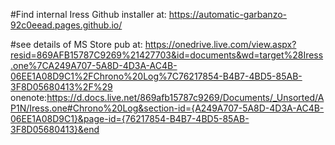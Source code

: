 ﻿#Find internal Iress Github installer at: 
      https://automatic-garbanzo-92c0eead.pages.github.io/

#see details of MS Store pub at: 
  https://onedrive.live.com/view.aspx?resid=869AFB15787C9269%21427703&id=documents&wd=target%28Iress.one%7CA249A707-5A8D-4D3A-AC4B-06EE1A08D9C1%2FChrono%20Log%7C76217854-B4B7-4BD5-85AB-3F8D05680413%2F%29
  onenote:https://d.docs.live.net/869afb15787c9269/Documents/_Unsorted/AP1N/Iress.one#Chrono%20Log&section-id={A249A707-5A8D-4D3A-AC4B-06EE1A08D9C1}&page-id={76217854-B4B7-4BD5-85AB-3F8D05680413}&end

